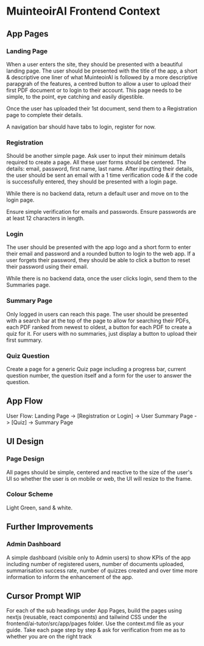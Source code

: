 # MuinteoirAI Frontend Context
## App Pages
### Landing Page
When a user enters the site, they should be presented with a beautiful landing page. The user should be presented with the title of the app, a short & descriptive one liner of what MuinteoirAI is followed by a more descriptive parapgrah of the features, a centred button to allow a user to upload their first PDF document or to login to their account. This page needs to be simple, to the point, eye catching and easily digestible. 

Once the user has uploaded their 1st document, send them to a Registration page to complete their details.

A navigation bar should have tabs to login, register for now.

### Registration
Should be another simple page. Ask user to input their minimum details required to create a page. All these user forms should be centered.
The details: email, password, first name, last name. After inputting their details, the user should be sent an email with a 1 time verification code & if the code is successfully entered, they should be presented with a login page.

While there is no backend data, return a default user and move on to the login page.

Ensure simple verification for emails and passwords. Ensure passwords are at least 
12 characters in length.

### Login
The user should be presented with the app logo and a short form to enter their email and password and a rounded button to login to the web app.
If a user forgets their password, they should be able to click a button to reset their password using their email.

While there is no backend data, once the user clicks login, send them to the
Summaries page.

### Summary Page
Only logged in users can reach this page. The user should be presented with a search bar at the top of the page to allow for searching their PDFs, each PDF ranked from newest to oldest, a button for each PDF to create a quiz for it. For users with no summaries, just display a button to upload their first summary.

### Quiz Question
Create a page for a generic Quiz page including a progress bar, current question number, the question itself and a form for the user to answer the question.

## App Flow
User Flow:
Landing Page -> [Registration or Login] -> User Summary Page -> [Quiz] -> Summary Page

## UI Design
### Page Design
All pages should be simple, centered and reactive to the size of the user's UI so
whether the user is on mobile or web, the UI will resize to the frame.

### Colour Scheme
Light Green, sand & white.

## Further Improvements
### Admin Dashboard
A simple dashboard (visible only to Admin users) to show KPIs of the app including number of registered users, number of documents uploaded, summarisation success rate, number of quizzes created and over time more information to inform the enhancement of the app.

## Cursor Prompt WIP
For each of the sub headings under App Pages, build the pages using nextjs (reusable, react components) and tailwind CSS under the frontend/ai-tutor/src/app/pages folder. Use the context.md file as your guide. Take each page step by step & ask for verification from me as to whether you are on the right track
